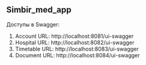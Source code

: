 ## Simbir_med_app

Доступы в Swagger:  
1. Account URL: http://localhost:8081/ui-swagger  
2. Hospital URL: http://localhost:8082/ui-swagger  
3. Timetable URL: http://localhost:8083/ui-swagger  
4. Document URL: http://localhost:8084/ui-swagger  
